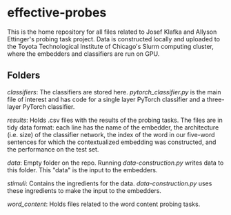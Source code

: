 # effective-probes
This is the home repository for all files related to Josef Klafka and Allyson Ettinger's probing task project. Data is constructed locally and uploaded to the Toyota Technological Institute of Chicago's Slurm computing cluster, where the embedders and classifiers are run on GPU.

## Folders
*classifiers*: The classifiers are stored here. _pytorch_classifier.py_ is the main file of interest and has code for a single layer PyTorch classifier and a three-layer PyTorch classifier.

*results*: Holds .csv files with the results of the probing tasks. The files are in tidy data format: each line has the name of the embedder, the architecture (i.e. size) of the classifier network, the index of the word in our five-word sentences for which the contextualized embedding was constructed, and the performance on the test set.

*data*: Empty folder on the repo. Running _data-construction.py_ writes data to this folder. This "data" is the input to the embedders.

*stimuli*: Contains the ingredients for the data. _data-construction.py_ uses these ingredients to make the input to the embedders.

*word_content*: Holds files related to the word content probing tasks. 
